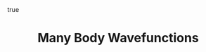 ---
title: Many Body Wavefunctions
summary: Product States. Fermi gas. Density, density matrix, and pair distribution.
authors: [Austen Lamacraft]
tags: []
categories: []
all_day: false
lecture_slides: many-body-wavefunctions
math: true
menu:
  tqm-lectures:
    parent: Lectures
    weight: 1
---